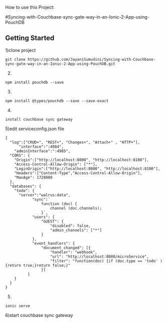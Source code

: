 How to use this Project:

#Syncing-with-Couchbase-sync-gate-way-in-an-Ionic-2-App-using-PouchDB

## Getting Started

1)clone project
```
git clone https://github.com/JayaniSumudini/Syncing-with-Couchbase-sync-gate-way-in-an-Ionic-2-App-using-PouchDB.git
```
2)
```
npm install pouchdb --save
```
3)
```
npm install @types/pouchdb --save --save-exact
```
4)
```
install couchbase sync gateway 
```
5)edit serviceconfig.json file
```
{
  "log":["CRUD+", "REST+", "Changes+", "Attach+" , "HTTP+"],
      "interface":":4984",
    "adminInterface":":4985",
  "CORS": {
    "Origin":["http://localhost:8000", "http://localhost:8100"],
	"Access-Control-Allow-Origin": ["*"],
    "LoginOrigin":["http://localhost:8000", "http://localhost:8100"],
	"Headers":["Content-Type","Access-Control-Allow-Origin"],
    "MaxAge": 1728000
  },
  "databases": {
    "todo": {
      "server":"walrus:data",
            "sync":`
                function (doc) {
                    channel (doc.channels);
                }`,
            "users": {
                "GUEST": {
                    "disabled": false,
                    "admin_channels": ["*"]
                }
            },
			"event_handlers": {
				"document_changed": [{
					"handler": "webhook",
					"url": "http://localhost:8080/microService",
					"filter": "function(doc) {if (doc.type == 'todo' ){return true;}return false;}"
				}]
          }
    }
  }
}
```
5)
```
ionic serve
```
6)start couchbase sync gateway
